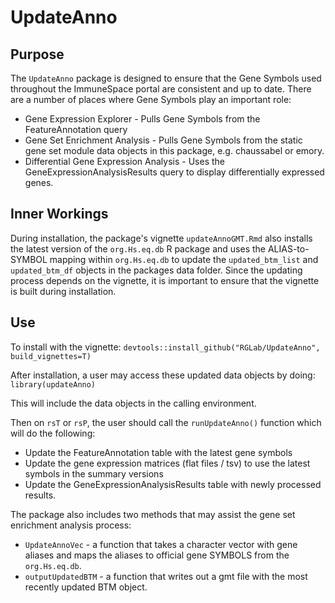 UpdateAnno
==========

## Purpose
The `UpdateAnno` package is designed to ensure that the Gene Symbols used throughout the ImmuneSpace portal are consistent and up to date.  There are a number of places where Gene Symbols play an important role:
- Gene Expression Explorer - Pulls Gene Symbols from the FeatureAnnotation query
- Gene Set Enrichment Analysis - Pulls Gene Symbols from the static gene set module data objects in this package, e.g. chaussabel or emory.
- Differential Gene Expression Analysis - Uses the GeneExpressionAnalysisResults query to display differentially expressed genes.
 

## Inner Workings
During installation, the package's vignette `updateAnnoGMT.Rmd` also installs the latest version of the `org.Hs.eq.db` R package and uses the ALIAS-to-SYMBOL mapping within `org.Hs.eq.db` to update the `updated_btm_list` and `updated_btm_df` objects in the packages data folder.  Since the updating process depends on the vignette, it is important to ensure that the vignette is built during installation.

## Use
To install with the vignette: 
`devtools::install_github("RGLab/UpdateAnno", build_vignettes=T)`

After installation, a user may access these updated data objects by doing:
`library(updateAnno)`

This will include the data objects in the calling environment.

Then on `rsT` or `rsP`, the user should call the `runUpdateAnno()` function which will do the following:
- Update the FeatureAnnotation table with the latest gene symbols
- Update the gene expression matrices (flat files / tsv) to use the latest symbols in the summary versions
- Update the GeneExpressionAnalysisResults table with newly processed results.

The package also includes two methods that may assist the gene set enrichment analysis process:
 * `UpdateAnnoVec` - a function that takes a character vector with gene aliases and maps the aliases to official gene SYMBOLS from the `org.Hs.eq.db`.
 * `outputUpdatedBTM` - a function that writes out a gmt file with the most recently updated BTM object.
